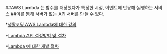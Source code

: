 ##AWS Lambda 는 함수를 저장했다가 특정한 시점, 이벤트에 반응해 실행하는 서비스
##이를 통해 서버가 없는 API 서버를 만들 수 있다.


*[생활코딩 AWS Lambda에 대한 강의](https://youtu.be/t8sjTFM_tfE)

*[Lambda API 설정방법 및 절차](https://medium.com/@yumenohosi/aws-lambda-api-gateway-dynamodb-node-js-%EC%82%AC%EC%9A%A9%EA%B8%B0-%EC%82%BD%EC%A7%88%EA%B8%B0-b5352e00b396)

*[Lambda 에 대한 개발 절차](https://daddyprogrammer.org/post/9131/aws-lambda-setup-develop-environment/)

